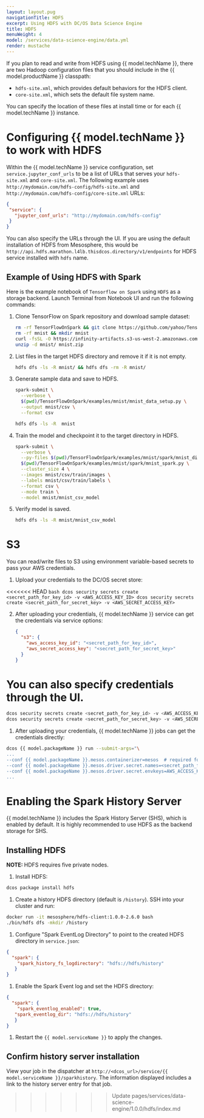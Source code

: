 ```yaml
---
layout: layout.pug
navigationTitle: HDFS
excerpt: Using HDFS with DC/OS Data Science Engine
title: HDFS
menuWeight: 4
model: /services/data-science-engine/data.yml
render: mustache
---
```


If you plan to read and write from HDFS using {{ model.techName }}, there are two Hadoop configuration files that you should include in the {{ model.productName }} classpath:

- `hdfs-site.xml`, which provides default behaviors for the HDFS client.
- `core-site.xml`, which sets the default file system name.

You can specify the location of these files at install time or for each {{ model.techName }} instance.

# Configuring {{ model.techName }} to work with HDFS

Within the {{ model.techName }} service configuration, set `service.jupyter_conf_urls` to be a list of URLs that serves your `hdfs-site.xml` and `core-site.xml`. The following example uses `http://mydomain.com/hdfs-config/hdfs-site.xml` and `http://mydomain.com/hdfs-config/core-site.xml` URLs:

```json
{
 "service": {
   "jupyter_conf_urls": "http://mydomain.com/hdfs-config"
 }
}
```
You can also specify the URLs through the UI. If you are using the default installation of HDFS from Mesosphere, this would be `http://api.hdfs.marathon.l4lb.thisdcos.directory/v1/endpoints` for HDFS service installed with `hdfs` name.

## Example of Using HDFS with Spark
Here is the example notebook of `Tensorflow on Spark` using `HDFS` as a storage backend. Launch Terminal from Notebook UI and run the following commands:

1. Clone TensorFlow on Spark repository and download sample dataset:

    ```bash
    rm -rf TensorFlowOnSpark && git clone https://github.com/yahoo/TensorFlowOnSpark
    rm -rf mnist && mkdir mnist
    curl -fsSL -O https://infinity-artifacts.s3-us-west-2.amazonaws.com/jupyter/mnist.zip
    unzip -d mnist/ mnist.zip
    ```

2. List files in the target HDFS directory and remove it if it is not empty.

    ```bash
    hdfs dfs -ls -R mnist/ && hdfs dfs -rm -R mnist/
    ```

3. Generate sample data and save to HDFS.

    ```bash
    spark-submit \
      --verbose \
      $(pwd)/TensorFlowOnSpark/examples/mnist/mnist_data_setup.py \
      --output mnist/csv \
      --format csv

    hdfs dfs -ls -R  mnist
    ```

4. Train the model and checkpoint it to the target directory in HDFS.

    ```bash
    spark-submit \
      --verbose \
      --py-files $(pwd)/TensorFlowOnSpark/examples/mnist/spark/mnist_dist.py \
      $(pwd)/TensorFlowOnSpark/examples/mnist/spark/mnist_spark.py \
      --cluster_size 4 \
      --images mnist/csv/train/images \
      --labels mnist/csv/train/labels \
      --format csv \
      --mode train \
      --model mnist/mnist_csv_model
    ```

5. Verify model is saved.

    ```bash
    hdfs dfs -ls -R mnist/mnist_csv_model
    ```
# S3

You can read/write files to S3 using environment variable-based secrets to pass your AWS credentials.

1. Upload your credentials to the DC/OS secret store:

<<<<<<< HEAD
    ```bash
    dcos security secrets create <secret_path_for_key_id> -v <AWS_ACCESS_KEY_ID>
    dcos security secrets create <secret_path_for_secret_key> -v <AWS_SECRET_ACCESS_KEY>
    ```

2. After uploading your credentials, {{ model.techName }} service can get the credentials via service options:

    ```json
    {
      "s3": {
        "aws_access_key_id": "<secret_path_for_key_id>",
        "aws_secret_access_key": "<secret_path_for_secret_key>"
      }
    }
    ```
You can also specify credentials through the UI.
=======
```bash
dcos security secrets create <secret_path_for_key_id> -v <AWS_ACCESS_KEY_ID>
dcos security secrets create <secret_path_for_secret_key> -v <AWS_SECRET_ACCESS_KEY>
```

1. After uploading your credentials, {{ model.techName }} jobs can get the credentials directly:

```bash
dcos {{ model.packageName }} run --submit-args="\
...
--conf {{ model.packageName }}.mesos.containerizer=mesos  # required for secrets
--conf {{ model.packageName }}.mesos.driver.secret.names=<secret_path_for_key_id>,<secret_path_for_secret_key>
--conf {{ model.packageName }}.mesos.driver.secret.envkeys=AWS_ACCESS_KEY_ID,AWS_SECRET_ACCESS_KEY
...
```


# Enabling the Spark History Server

{{ model.techName }} includes the Spark History Server (SHS), which is enabled by default. It is highly recommended to use HDFS as the backend storage for SHS.

## Installing HDFS

<p class="message--note"><strong>NOTE: </strong>HDFS requires five private nodes.</p>

1. Install HDFS:

```bash
dcos package install hdfs
```

1. Create a history HDFS directory (default is `/history`). SSH into your cluster and run:

```bash
docker run -it mesosphere/hdfs-client:1.0.0-2.6.0 bash
./bin/hdfs dfs -mkdir /history
```

1. Configure "Spark EventLog Directory" to point to the created HDFS directory in `service.json`:

```json
{
  "spark": {
    "spark_history_fs_logdirectory": "hdfs://hdfs/history"
   }
}
```
1.  Enable the Spark Event log and set the HDFS directory:

```json
{
  "spark": {
    "spark_eventlog_enabled": true,
   "spark_eventlog_dir": "hdfs://hdfs/history"
   }
}
```

1. Restart the `{{ model.serviceName }}` to apply the changes.


## Confirm history server installation
View your job in the dispatcher at `http://<dcos_url>/service/{{ model.serviceName }}/sparkhistory`. The information displayed includes a link to the history server entry for that job.
>>>>>>> Update pages/services/data-science-engine/1.0.0/hdfs/index.md
